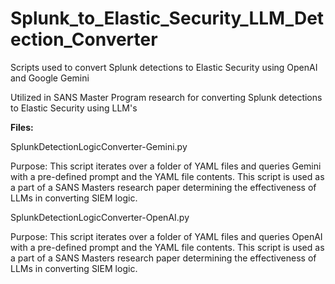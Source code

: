 # Splunk_to_Elastic_Security_LLM_Detection_Converter
Scripts used to convert Splunk detections to Elastic Security using OpenAI and Google Gemini

Utilized in SANS Master Program research for converting Splunk detections to Elastic Security using LLM's

**Files:**

SplunkDetectionLogicConverter-Gemini.py 

Purpose: This script iterates over a folder of YAML files and queries Gemini with a pre-defined prompt and the YAML file contents. This script
is used as a part of a SANS Masters research paper determining the effectiveness of LLMs in converting SIEM logic. 

SplunkDetectionLogicConverter-OpenAI.py 

Purpose: This script iterates over a folder of YAML files and queries OpenAI with a pre-defined prompt and the YAML file contents. This script
is used as a part of a SANS Masters research paper determining the effectiveness of LLMs in converting SIEM logic. 
